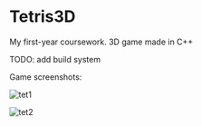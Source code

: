 # Tetris3D

My first-year coursework. 3D game made in C++

TODO: add build system

Game screenshots:

![tet1](https://github.com/Serg192/Tetris3D/assets/66135825/0cc0720f-4c6b-4ae3-af57-7f5e4191a01f)

![tet2](https://github.com/Serg192/Tetris3D/assets/66135825/a7894782-bb43-4d34-b1f0-ea49b3274249)
